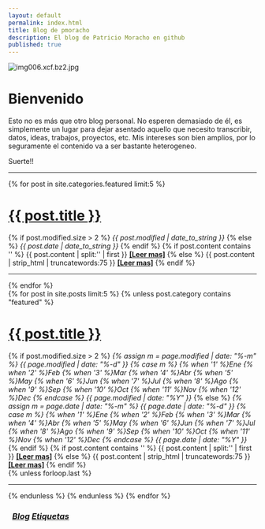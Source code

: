 ```yaml
---
layout: default
permalink: index.html
title: Blog de pmoracho
description: El blog de Patricio Moracho en github
published: true
---
```

![img006.xcf.bz2.jpg]({{site.baseurl}}/images/media/img006.xcf.bz2.jpg)

# Bienvenido

Esto no es más que otro blog personal. No esperen demasiado de él, es simplemente un lugar para dejar asentado aquello que necesito transcribir, datos, ideas, trabajos, proyectos, etc. Mis intereses son bien amplios, por lo seguramente el contenido va a ser bastante heterogeneo. 

Suerte!!

---------------------------------------
<div class="posts">
  {% for post in site.categories.featured limit:5 %}
  <div class="post">
    <h1 class="post-title">
      <a href="{{ site.url }}{{ post.url }}">
        {{ post.title }}
      </a>
    </h1>
	{% if post.modified.size > 2 %}<span class="post-date indexpg" itemprop="dateModified" content="{{ post.modified | date: "%Y-%m-%d" }}"><i class="fa fa-edit" title="Última actualización"> {{ post.modified | date_to_string }}</i> <a href="{{ site.url }}/featured" title="Featured posts"><i class="fa fa-paperclip" title="Featured" class="social-icons"></i></a></span>{% else %}<span class="post-date indexpg" itemprop="datePublished" content="{{ post.date | date: "%Y-%m-%d" }}"><i class="fa fa-calendar" title="Publicado"> {{ post.date | date_to_string }}</i> <a href="{{ site.url }}/featured" title="Featured posts"><i class="fa fa-paperclip" title="Featured" class="social-icons"></i></a></span>{% endif %}
	{% if post.content contains '<!--break-->' %}
	  {{ post.content | split:'<!--break-->' | first }}
		<a href="{{ site.url }}{{ post.url }}" title="Read more"><strong> [Leer mas]</strong></a>
	{% else %}
    {{ post.content | strip_html | truncatewords:75 }}
		<a href="{{ site.url }}{{ post.url }}" title="Read more"><strong> [Leer mas]</strong></a>
	{% endif %}
	
  </div>
  <hr class="transp">
  {% endfor %}
</div>

<div class="posts">
  {% for post in site.posts limit:5 %}
  {% unless post.category contains "featured" %}
  <div class="post">
    <h1 class="post-title">
      <a href="{{ site.url }}{{ post.url }}">
        {{ post.title }}
      </a>
    </h1>
	{% if post.modified.size > 2 %}
	<span class="post-date indexpg" itemprop="dateModified" content="{{ post.modified | date: "%Y-%m-%d" }}">
	<i class="fa fa-edit" title="Última actualización"> 
	{% assign m = page.modified | date: "%-m" %}
      	{{ page.modified | date: "%-d" }}
      	{% case m %}
        	{% when '1' %}Ene
        	{% when '2' %}Feb
        	{% when '3' %}Mar
        	{% when '4' %}Abr
        	{% when '5' %}May
        	{% when '6' %}Jun
        	{% when '7' %}Jul
        	{% when '8' %}Ago
        	{% when '9' %}Sep
        	{% when '10' %}Oct
        	{% when '11' %}Nov
        	{% when '12' %}Dec
      		{% endcase %}
      	{{ page.modified | date: "%Y" }}
	</i>
	</span>
	{% else %}
	<span class="post-date indexpg" itemprop="datePublished" content="{{ post.date | date: "%Y-%m-%d" }}">
	<i class="fa fa-calendar" title="Publicado"> 
	{% assign m = page.date | date: "%-m" %}
      	{{ page.date | date: "%-d" }}
      	{% case m %}
		{% when '1' %}Ene
		{% when '2' %}Feb
		{% when '3' %}Mar
		{% when '4' %}Abr
		{% when '5' %}May
		{% when '6' %}Jun
		{% when '7' %}Jul
		{% when '8' %}Ago
		{% when '9' %}Sep
		{% when '10' %}Oct
		{% when '11' %}Nov
		{% when '12' %}Dec
      	{% endcase %}
      	{{ page.date | date: "%Y" }}
	</i>
	</span>
	{% endif %}
	{% if post.content contains '<!--break-->' %}
	  	{{ post.content | split:'<!--break-->' | first }}
		<a href="{{ site.url }}{{ post.url }}" title="Read more"><strong> [Leer mas]</strong></a>
	{% else %}
    		{{ post.content | strip_html | truncatewords:75 }}
		<a href="{{ site.url }}{{ post.url }}" title="Read more"><strong> [Leer mas]</strong></a>
	{% endif %}
  </div>
  {% unless forloop.last %}<hr class="transp">{% endunless %}
  {% endunless %}
  {% endfor %}
</div>
<h3 class="post-title">
<div class="pagination" style="margin: 0.5rem;">
    <a class="pagination-item older" href="{{ site.url }}/blog"><i class="fa fa-edit"> Blog</i></a>
    <a class="pagination-item newer" href="{{ site.url }}/tags"><i class="fa fa-tags"> Etiquetas</i></a>
</div>
</h3>
